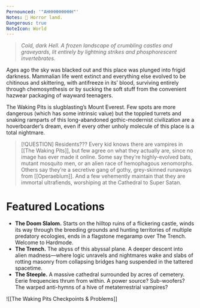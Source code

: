 ```yaml
---
Pernounced: '"AHHHHHHHHHH"'
Notes: 🧟 Horror land.
Dangerous: true
NoteIcon: World
---
```

> *Cold, dark Hell. A frozen landscape of crumbling castles and graveyards, lit entirely by lightning strikes and phosphorescent invertebrates.*

Ages ago the sky was blacked out and this place was plunged into frigid darkness. Mammalian life went extinct and everything else evolved to be chitinous and skittering, with antifreeze in its’ blood, surviving entirely through chemosynthesis or by sucking the soft stuff from the convenient hazwear packaging of wayward teenagers.

The Waking Pits is slugblasting’s Mount Everest. Few spots are more dangerous (which has some intrinsic value) but the toppled turrets and snaking ramparts of this long-abandoned gothic-modernist civilization are a hoverboarder’s dream, even if every other unholy molecule of this place is a total nightmare.


> [!QUESTION] Residents???
> Every kid knows there are vampires in [[The Waking Pits]], but few agree on what they actually are, since no image has ever made it online. Some say they’re highly-evolved bats, mutant mosquito men, or an alien race of hemophagous xenomorphs. Others say they’re a secretive gang of gothy, grey-skinned runaways from [[Operaeblum]]. And a few vehemently maintain that they are immortal ultrafiends, worshiping at the Cathedral to Super Satan.

# Featured Locations

- **The Doom Slalom.** Starts on the hilltop ruins of a flickering castle, winds its way through the breeding grounds and hunting territories of multiple predatory ecologies, ends in a flagstone megaramp over The Trench. Welcome to Hardmode.
- **The Trench.** The abyss of this abyssal plane. A deeper descent into alien madness—where logic unravels and nightmares wake and slabs of rotting masonry from collapsing bridges hang suspended in the tattered spacetime.
- **The Steeple.** A massive cathedral surrounded by acres of cemetery. Eerie frequencies thrum from within. A power source? Sub-woofers? The warped anti-hymns of a hive of metaterrestrial vampires?

![[The Waking Pits Checkpoints & Problems]]